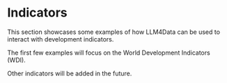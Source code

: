 # Indicators

This section showcases some examples of how LLM4Data can be used to interact with development indicators.

The first few examples will focus on the World Development Indicators (WDI).

Other indicators will be added in the future.
